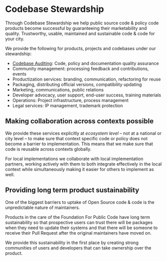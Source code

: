 # Codebase Stewardship

Through Codebase Stewardship we help public source code & policy code products become successful by guaranteeing their marketability and quality. Trustworthy, usable, maintained and sustainable code & code for your city.

We provide the following for products, projects and codebases under our stewardship:

* [Codebase Auditing](../codebase-auditing/index.md): Code, policy and documentation quality assurance
* Community management: processing feedback and contributions, events
* Productization services: branding, communication, refactoring for reuse
* Packaging, distributing official versions, compatibility updating
* Marketing, communications, public relations
* Developer advocacy, user support, end-user success, training materials
* Operations: Project infrastructure, process management
* Legal services: IP management, trademark protection

## Making collaboration across contexts possible

We provide these services explicitly at _ecosystem level_ – not at a national or city level – to make sure that context specific code or policy does not become a barrier to implementation.
This means that we make sure that code is reusable across contexts globally.

For local implementations we collaborate with local implementation partners, working actively with them to both integrate effectively in the local context while simultaneously making it easier for others to implement as well.

## Providing long term product sustainability

One of the biggest barriers to uptake of Open Source code & code is the unpredictable nature of maintainers.

Products in the care of the Foundation For Public Code have long term sustainability so that prospective users can trust there will be packages when they need to update their systems and that there will be someone to receive their Pull Request after the original maintainers have moved on.

We provide this sustainability in the first place by creating strong communities of users and developers that can take ownership over the product.
